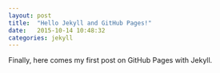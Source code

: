 ```yaml
---
layout: post
title:  "Hello Jekyll and GitHub Pages!"
date:   2015-10-14 10:48:32
categories: jekyll
---
```

Finally, here comes my first post on GitHub Pages with Jekyll.
